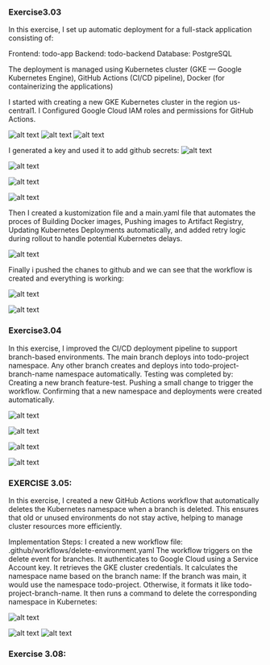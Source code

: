 ### Exercise3.03

In this exercise, I set up automatic deployment for a full-stack application consisting of:

Frontend: todo-app
Backend: todo-backend
Database: PostgreSQL

The deployment is managed using Kubernetes cluster (GKE — Google Kubernetes Engine), GitHub Actions (CI/CD pipeline), Docker (for containerizing the applications)

I started with creating a new GKE Kubernetes cluster in the region us-central1.
I Configured Google Cloud IAM roles and permissions for GitHub Actions.

![alt text](images/image-6.png)
![alt text](iimages/image-7.png)
![alt text](images/image-8.png)

I generated a key and used it to add github secrets:
![alt text](images/image-4.png)

![alt text](images/image-3.png)

![alt text](images/image-1.png)

![alt text](images/image-2.png)

Then I created a kustomization file and a main.yaml file that automates the proces of Building Docker images, Pushing images to Artifact Registry, Updating Kubernetes Deployments automatically, and added retry logic during rollout to handle potential Kubernetes delays.

![alt text](images/image-9.png)
 
Finally i pushed the chanes to github and we can see that the workflow is created and everything is working:

![alt text](images/image-10.png)

![alt text](images/image-5.png)

### Exercise3.04


In this exercise, I improved the CI/CD deployment pipeline to support branch-based environments.
The main branch deploys into todo-project namespace.
Any other branch creates and deploys into todo-project-branch-name namespace automatically.
Testing was completed by:
Creating a new branch feature-test.
Pushing a small change to trigger the workflow.
Confirming that a new namespace and deployments were created automatically.

![alt text](image-1.png)

![alt text](image.png)

![alt text](image-2.png)

![alt text](image-3.png)

### EXERCISE 3.05:

In this exercise, I created a new GitHub Actions workflow that automatically deletes the Kubernetes namespace when a branch is deleted.
This ensures that old or unused environments do not stay active, helping to manage cluster resources more efficiently.

Implementation Steps:
I created a new workflow file:
.github/workflows/delete-environment.yaml
The workflow triggers on the delete event for branches.
It authenticates to Google Cloud using a Service Account key.
It retrieves the GKE cluster credentials.
It calculates the namespace name based on the branch name:
If the branch was main, it would use the namespace todo-project.
Otherwise, it formats it like todo-project-branch-name.
It then runs a command to delete the corresponding namespace in Kubernetes:

![alt text](image-5.png)

![alt text](image-4.png)
![alt text](image-6.png)

### Exercise 3.08:



